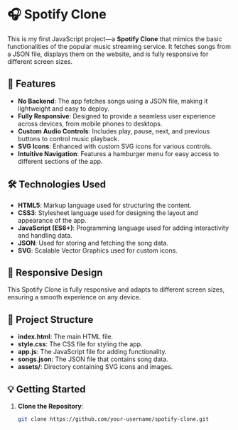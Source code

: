 # 🎧 Spotify Clone

This is my first JavaScript project—a **Spotify Clone** that mimics the basic functionalities of the popular music streaming service. It fetches songs from a JSON file, displays them on the website,
and is fully responsive for different screen sizes.

## 🚀 Features

- **No Backend**: The app fetches songs using a JSON file, making it lightweight and easy to deploy.
- **Fully Responsive**: Designed to provide a seamless user experience across devices, from mobile phones to desktops.
- **Custom Audio Controls**: Includes play, pause, next, and previous buttons to control music playback.
- **SVG Icons**: Enhanced with custom SVG icons for various controls.
- **Intuitive Navigation**: Features a hamburger menu for easy access to different sections of the app.

## 🛠️ Technologies Used

- **HTML5**: Markup language used for structuring the content.
- **CSS3**: Stylesheet language used for designing the layout and appearance of the app.
- **JavaScript (ES6+)**: Programming language used for adding interactivity and handling data.
- **JSON**: Used for storing and fetching the song data.
- **SVG**: Scalable Vector Graphics used for custom icons.

## 📱 Responsive Design

This Spotify Clone is fully responsive and adapts to different screen sizes, ensuring a smooth experience on any device.

## 📂 Project Structure

- **index.html**: The main HTML file.
- **style.css**: The CSS file for styling the app.
- **app.js**: The JavaScript file for adding functionality.
- **songs.json**: The JSON file that contains song data.
- **assets/**: Directory containing SVG icons and images.

## 💡 Getting Started

1. **Clone the Repository**:
   ```bash
   git clone https://github.com/your-username/spotify-clone.git
